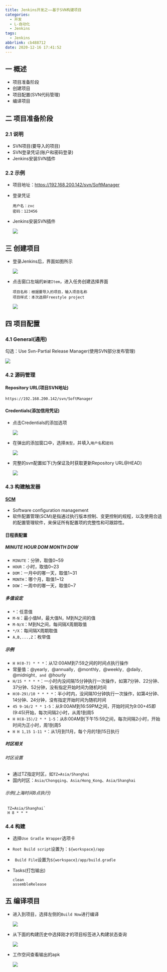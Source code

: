 ```yaml
---
title: Jenkins开发之——基于SVN构建项目
categories:
  - 开发
  - L-自动化
  - Jenkins
tags:
  - Jenkins
abbrlink: cb488712
date: 2020-12-16 17:41:52
---
```

## 一 概述

* 项目准备阶段
* 创建项目
* 项目配置(SVN代码管理)
* 编译项目

<!--more-->

## 二 项目准备阶段

### 2.1 说明

* SVN项目(要导入的项目)
* SVN登录凭证(账户和密码登录)
* Jenkins安装SVN插件

### 2.2 示例

* 项目地址：https://192.168.200.142/svn/SoftManager

* 登录凭证

  ```
  用户名：zxc
  密码：123456
  ```
  
* Jenkins安装SVN插件

  ![][1]
## 三 创建项目

* 登录Jenkins后，界面如图所示

  ![][2]
  
* 点击窗口左端的`新建Item`，进入任务创建选择界面

  ```
  项目名称：根据要导入的项目，输入项目名称
  项目样式：本次选择Freestyle project
  ```
  
  ![][3]

## 四 项目配置

### 4.1 General(通用)

勾选：Use Svn-Partial Release Manager(使用SVN部分发布管理)

![][4]

### 4.2 源码管理

#### Repository URL(项目SVN地址)

```
https://192.168.200.142/svn/SoftManager
```

#### Credentials(添加信用凭证)

* 点击Credentials的添加选项

  ![][5]
  
* 在弹出的添加窗口中，选择`类型`，并填入`用户名`和`密码`

  ![][6]
  
* 完整的svn配置如下(为保证及时获取更新Repository URL@HEAD)

  ![][7]
### 4.3 构建触发器

#### [SCM][21]

* Software configuration management 
* 软件配置管理(SCM)是指通过执行版本控制、变更控制的规程，以及使用合适的配置管理软件，来保证所有配置项的完整性和可跟踪性。

#### 日程表配置

##### MINUTE HOUR DOM MONTH DOW

* `MINUTE`：分钟，取值0~59
* `HOUR`：小时，取值0~23
* `DOM`：一月中的哪一天，取值1~31
* `MONTH`：哪个月，取值1~12
* `DOW`：一周中的哪一天，取值0~7

##### 多值设定

* `*`：任意值
* `M-N`：最小值M，最大值N，M到N之间的值
* `M-N/X`：M到N之间，每间隔X周期取值
* `*/X`：每间隔X周期取值
* `A,B,...,Z`：枚举值

##### 示例

* `H H(0-7) * * *`：从12:00AM到7:59之间的时间点执行操作
* 常量值：@yearly`, `@annually`, `@monthly`, `@weekly`, `@daily`, `@midnight`, and `@hourly
* `H/15 * * * *`：一小时内没间隔15分钟执行一次操作，如第7分钟、22分钟、37分钟、52分钟，没有指定开始时间为随机时间
* `H(0-29)/10 * * * *`：半小时内，没间隔10分钟执行一次操作，如第4分钟、14分钟、24分钟，没有指定开始时间为随机时间
* `45 9-16/2 * * 1-5`：从9:00AM到16:59PM之间，开始时间为9:00+45即(9:45)开始，每次间隔2小时，从周1到周5
* `H H(8-15)/2 * * 1-5`：从8:00AM到下午15:59之间，每次间隔2小时，开始时间为正小时，周1到周5
* `H H 1,15 1-11 *`：从1月到11月，每个月的1到15日执行

##### 时区相关
###### 时区设置

* 通过TZ指定时区，如`TZ=Asia/Shanghai`
* 国内时区：`Asia/Chongqing`、`Asia/Hong_Kong`、`Asia/Shanghai`

###### 示例(上海时间8点执行)

```
 TZ=Asia/Shanghai`
 H 8 * * *
```

### 4.4 构建

* 选择`Use Gradle Wrapper`选项卡

* `Root Build script`设置为：`${workspace}/app`

* ` Build File`设置为`${workspace}/app/build.gradle`

* Tasks(打包输出)

  ```
  clean
  assembleRelease
  ```

## 五 编译项目

* 进入到项目，选择左侧的`Build Now`进行编译

  ![][8]
  
* 从下面的构建历史中选择刚才的项目标签进入构建状态查询

  ![][9]
  
* 工作空间查看输出的apk

  ![][10]


[1]:https://jsd.onmicrosoft.cn/gh/PGzxc/CDN/blog-jenkins/jenkins-svn-plugin-svn-install.png
[2]:https://jsd.onmicrosoft.cn/gh/PGzxc/CDN/blog-jenkins/jenkins-svn-login-main-board.png
[3]:https://jsd.onmicrosoft.cn/gh/PGzxc/CDN/blog-jenkins/jenkins-svn-create-freestyle-project.png
[4]:https://jsd.onmicrosoft.cn/gh/PGzxc/CDN/blog-jenkins/jenkins-svn-general-select.png
[5]:https://jsd.onmicrosoft.cn/gh/PGzxc/CDN/blog-jenkins/jenkins-svn-credentials-add.png
[6]:https://jsd.onmicrosoft.cn/gh/PGzxc/CDN/blog-jenkins/jenkins-svn-credentials-username-password.png
[7]:https://jsd.onmicrosoft.cn/gh/PGzxc/CDN/blog-jenkins/jenkins-svn-source-subversion-config.png
[8]:https://jsd.onmicrosoft.cn/gh/PGzxc/CDN/blog-jenkins/jenkins-project-build-now.png
[9]:https://jsd.onmicrosoft.cn/gh/PGzxc/CDN/blog-jenkins/jenkins-build-tag-view.png
[10]:https://jsd.onmicrosoft.cn/gh/PGzxc/CDN/blog-jenkins/jenkins-build-output-apk.png




[21]:https://baike.baidu.com/item/scm/2039966?fr=aladdin